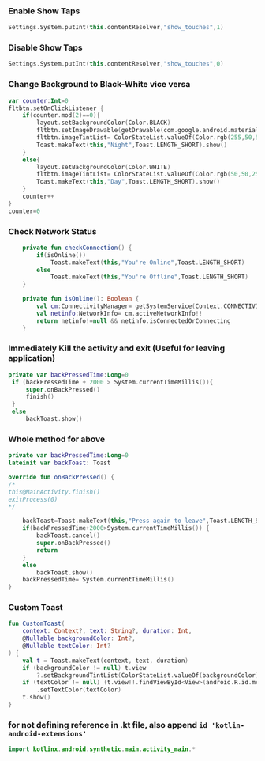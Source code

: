 ### Enable Show Taps
```kotlin
Settings.System.putInt(this.contentResolver,"show_touches",1)
```

### Disable Show Taps
```kotlin
Settings.System.putInt(this.contentResolver,"show_touches",0)
```

### Change Background to Black-White vice versa
```kotlin
var counter:Int=0
fltbtn.setOnClickListener {
    if(counter.mod(2)==0){
        layout.setBackgroundColor(Color.BLACK)
        fltbtn.setImageDrawable(getDrawable(com.google.android.material.R.drawable.ic_clock_black_24dp))
        fltbtn.imageTintList= ColorStateList.valueOf(Color.rgb(255,50,50))
        Toast.makeText(this,"Night",Toast.LENGTH_SHORT).show()
    }
    else{
        layout.setBackgroundColor(Color.WHITE)
        fltbtn.imageTintList= ColorStateList.valueOf(Color.rgb(50,50,255))
        Toast.makeText(this,"Day",Toast.LENGTH_SHORT).show()
    }
    counter++
}
counter=0
```

### Check Network Status
```kotlin
    private fun checkConnection() {
        if(isOnline())
            Toast.makeText(this,"You're Online",Toast.LENGTH_SHORT)
        else
            Toast.makeText(this,"You're Offline",Toast.LENGTH_SHORT)
    }

    private fun isOnline(): Boolean {
        val cm:ConnectivityManager= getSystemService(Context.CONNECTIVITY_SERVICE) as ConnectivityManager
        val netinfo:NetworkInfo= cm.activeNetworkInfo!!
        return netinfo!=null && netinfo.isConnectedOrConnecting
    }
```

### Immediately Kill the activity and exit (Useful for leaving application)
```kotlin
private var backPressedTime:Long=0
 if (backPressedTime + 2000 > System.currentTimeMillis()){
     super.onBackPressed()     
     finish()
 }
 else      
     backToast.show()
```

### Whole method for above
```kotlin
private var backPressedTime:Long=0
lateinit var backToast: Toast

override fun onBackPressed() {
/*
this@MainActivity.finish()
exitProcess(0)
*/

    backToast=Toast.makeText(this,"Press again to leave",Toast.LENGTH_SHORT)
    if(backPressedTime+2000>System.currentTimeMillis()) {
        backToast.cancel()
        super.onBackPressed()
        return
    }
    else
        backToast.show()
    backPressedTime= System.currentTimeMillis()
}
```

### Custom Toast
```kotlin
fun CustomToast(
    context: Context?, text: String?, duration: Int,
    @Nullable backgroundColor: Int?,
    @Nullable textColor: Int?
) {
    val t = Toast.makeText(context, text, duration)
    if (backgroundColor != null) t.view
        ?.setBackgroundTintList(ColorStateList.valueOf(backgroundColor))
    if (textColor != null) (t.view!!.findViewById<View>(android.R.id.message) as TextView)
        .setTextColor(textColor)
    t.show()
}
```

### for not defining reference in .kt file, also append `id 'kotlin-android-extensions'`
```kotlin
import kotlinx.android.synthetic.main.activity_main.*
```
